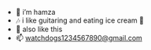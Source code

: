 - 👋 i’m hamza
- 🎶 i like guitaring and eating ice cream 🍧
- 🌱 also like this
- 📫 <watchdogs1234567890@gmail.com>

<!---
hxmzxkhan14/hxmzxkhan14 is a ✨ special ✨ repository because its `README.md` (this file) appears on your GitHub profile.
You can click the Preview link to take a look at your changes.
--->
